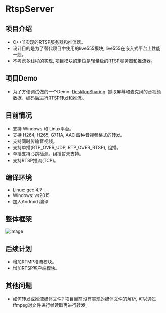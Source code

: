 ﻿# RtspServer

项目介绍
-
* C++11实现的RTSP服务器和推流器。
* 设计目的是为了替代项目中使用的live555模块, live555在嵌入式平台上性能一般。
* 不考虑多线程的实现, 项目模块的定位是轻量级的RTSP服务器和推流器。

项目Demo
-
* 为了方便调试做的一个Demo: [DesktopSharing](https://github.com/PHZ76/DesktopSharing): 抓取屏幕和麦克风的音视频数据，编码后进行RTSP转发和推流。

目前情况
-
* 支持 Windows 和 Linux平台。
* 支持 H264, H265, G711A, AAC 四种音视频格式的转发。
* 支持同时传输音视频。
* 支持单播(RTP_OVER_UDP, RTP_OVER_RTSP), 组播。
* 单播支持心跳检测。组播暂未支持。
* 支持RTSP推流(TCP)。

编译环境
-
* Linux: gcc 4.7
* Windows: vs2015
* 加入Android 编译

整体框架
-
![image](https://github.com/PHZ76/RtspServer/blob/master/pic/1.pic.JPG) 

后续计划
-
* 增加RTMP推流模块。
* 增加RTSP客户端模块。

其他问题
-
* 如何转发或推流媒体文件? 项目目前没有实现对媒体文件的解析, 可以通过ffmpeg对文件进行帧读取再进行转发。



